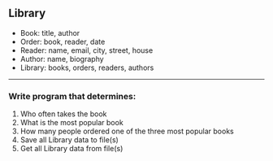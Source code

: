 ## Library

* Book: title, author
* Order: book, reader, date
* Reader: name, email, city, street, house
* Author: name, biography
* Library: books, orders, readers, authors

______

### Write program that determines:

1) Who often takes the book
2) What is the most popular book
3) How many people ordered one of the three most popular books
4) Save all Library data to file(s)
5) Get all Library data from file(s)
